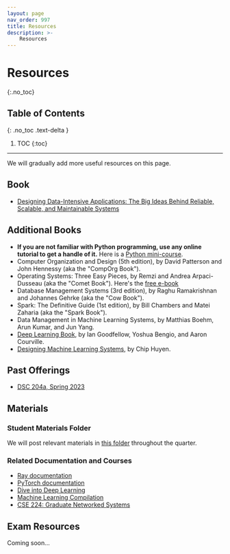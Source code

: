 ```yaml
---
layout: page
nav_order: 997
title: Resources
description: >-
    Resources
---
```


# Resources
{:.no_toc}

## Table of Contents
{: .no_toc .text-delta }

1. TOC
{:toc}

---
We will gradually add more useful resources on this page.

## Book

- [Designing Data-Intensive Applications: The Big Ideas Behind Reliable, Scalable, and Maintainable Systems](https://www.amazon.com/Designing-Data-Intensive-Applications-Reliable-Maintainable/dp/1449373321)

## Additional Books

* **If you are not familiar with Python programming, use any online tutorial to get a handle of it.** Here is a [Python mini-course](http://ai.berkeley.edu/tutorial.html#PythonBasics).
* Computer Organization and Design (5th edition), by David Patterson and John Hennessy (aka the "CompOrg Book").
* Operating Systems: Three Easy Pieces, by Remzi and Andrea Arpaci-Dusseau (aka the "Comet Book"). Here's the [free e-book](https://pages.cs.wisc.edu/~remzi/OSTEP/)
* Database Management Systems (3rd edition), by Raghu Ramakrishnan and Johannes Gehrke (aka the "Cow Book").
* Spark: The Definitive Guide (1st edition), by Bill Chambers and Matei Zaharia (aka the "Spark Book").
* Data Management in Machine Learning Systems, by Matthias Boehm, Arun Kumar, and Jun Yang.
* [Deep Learning Book](https://www.deeplearningbook.org/), by Ian Goodfellow, Yoshua Bengio, and Aaron Courville.
* [Designing Machine Learning Systems](https://www.amazon.com/Designing-Machine-Learning-Systems-Production-Ready/dp/1098107969), by Chip Huyen.

## Past Offerings
* [DSC 204a, Spring 2023](https://haojian.github.io/DSC204A23WI/)

## Materials

### Student Materials Folder
We will post relevant materials in [this folder](https://drive.google.com/drive/folders/1MpKFgCy9CHFVZEXnizZ8JLM7DTU2sTwd?usp=sharing) throughout the quarter.

### Related Documentation and Courses
* [Ray documentation](https://docs.ray.io/en/latest/index.html)
* [PyTorch documentation](https://pytorch.org/docs/stable/index.html)
* [Dive into Deep Learning](https://d2l.ai/)
* [Machine Learning Compilation](https://mlc.ai/)
* [CSE 224: Graduate Networked Systems](https://canvas.ucsd.edu/courses/43955)


## Exam Resources
Coming soon...

<!--
### Study Guides
* The midterm study guide will be distributed with the midterm exam.
* The final study guide will be distributed with the final exam.

### Past Exams
Exams and practice exams from previous semesters can be found below. These exams may differ slightly in terms of material covered and syntax used, as the `datascience` module has changed over time.

**Finals:**
* [Summer 2023 Final](https://docs.google.com/viewer?url=https://github.com/data-8/archived-exams/raw/master/data8-su23-final.pdf) / [Solutions](https://docs.google.com/viewer?url=https://github.com/data-8/archived-exams/raw/master/data8-su23-final-sols.pdf)
## Wellness Resources

Your wellbeing matters, and we hope that DSC 204A is _never_ a barrier for your wellbeing. Below are some campus resources that may be helpful. Remember that you are not alone: please reach out to the instructor and TAs whenever needed!

* [University Health Services](https://studenthealth.ucsd.edu/)
* [UHS Counseling and Psychological Services (CAPS)](https://caps.ucsd.edu/)
* [Office For Students with Disabilities](https://osd.ucsd.edu/)
* [Office of Student Advocacy](https://asadvocacy.ucsd.edu/)
* [Basic Needs Center](https://basicneeds.ucsd.edu/)
* [Mental Health Resources Guide](https://studenthealth.ucsd.edu/services/mental-health/index.html) 

<script src="../assets/darkmode.js"></script>
<script>
  window.addEventListener("DOMContentLoaded", (event) => {
    onLoad();
});
</script>
